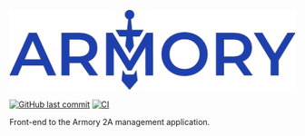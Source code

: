 ![Logo](src/assets/images/logo-color.png)

[![GitHub last commit](https://img.shields.io/github/last-commit/scartech/armory-ui)](https://github.com/scartech/armory-ui/commits/main)
[![CI](https://github.com/scartech/armory-ui/actions/workflows/ci.yml/badge.svg)](https://github.com/scartech/armory-ui/actions)


Front-end to the Armory 2A management application.
